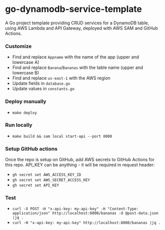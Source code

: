 # go-dynamodb-service-template

A Go project template providing CRUD services for a DynamoDB table, using AWS Lambda and API Gateway, deployed with AWS SAM and GitHub Actions.

### Customize

-   Find and replace `Appname` with the name of the app (upper and lowercase A)
-   Find and replace `Banana`/`Bananas` with the table name (upper and lowercase B)
-   Find and replace `us-east-1` with the AWS region
-   Update fields in `database.go`
-   Update values in `constants.go`

### Deploy manually

-   `make deploy`

### Run locally

-   `make build && sam local start-api --port 8000`

### Setup GitHub actions

Once the repo is setup on GitHub, add AWS secrets to GitHub Actions for this repo. API_KEY can be anything - it will be required in request header:

-   `gh secret set AWS_ACCESS_KEY_ID`
-   `gh secret set AWS_SECRET_ACCESS_KEY`
-   `gh secret set API_KEY`

### Test

-   `curl -X POST -H "x-api-key: my-api-key" -H "Content-Type: application/json" http://localhost:8000/bananas -d @post-data.json |jq .`
-   `curl -H "x-api-key: my-api-key" http://localhost:8000/bananas |jq .`
